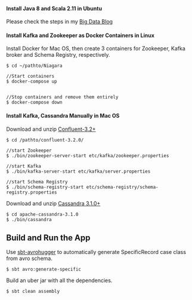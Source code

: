 
#### Install Java 8 and Scala 2.11 in Ubuntu

Please check the steps in my [Big Data Blog](http://alvincjin.blogspot.ca/2017/01/install-java-and-scala-in-ubuntu.html)

#### Install Kafka and Zookeeper as Docker Containers in Linux

Install Docker for Mac OS, then create 3 containers for Zookeeper, Kafka broker and Schema Registry, respectively.

```
$ cd ~/pathto/Niagara

//Start containers
$ docker-compose up


//Stop containers and remove them entirely
$ docker-compose down

```

#### Install Kafka, Cassandra Manually in Mac OS

Download and unzip [Confluent-3.2+](https://www.confluent.io/download/#download-center)
```
$ cd /pathto/confluent-3.2.0/

//start Zookeeper
$ ./bin/zookeeper-server-start etc/kafka/zookeeper.properties

//start Kafka
$ ./bin/kafka-server-start etc/kafka/server.properties

//start Schema Registry
$ ./bin/schema-registry-start etc/schema-registry/schema-registry.properties

```

Download and unzip [Cassandra 3.1.0+](http://apache.forsale.plus/cassandra/3.10/apache-cassandra-3.10-bin.tar.gz)
```
$ cd apache-cassandra-3.1.0
$ ./bin/cassandra
```


## Build and Run the App


Use [sbt-avrohugger](https://github.com/julianpeeters/sbt-avrohugger) to automatically generate SpecificRecord case class from avro schema.
```
$ sbt avro:generate-specific
```

Build an uber jar with all the dependencies.
```
$ sbt clean assembly
```